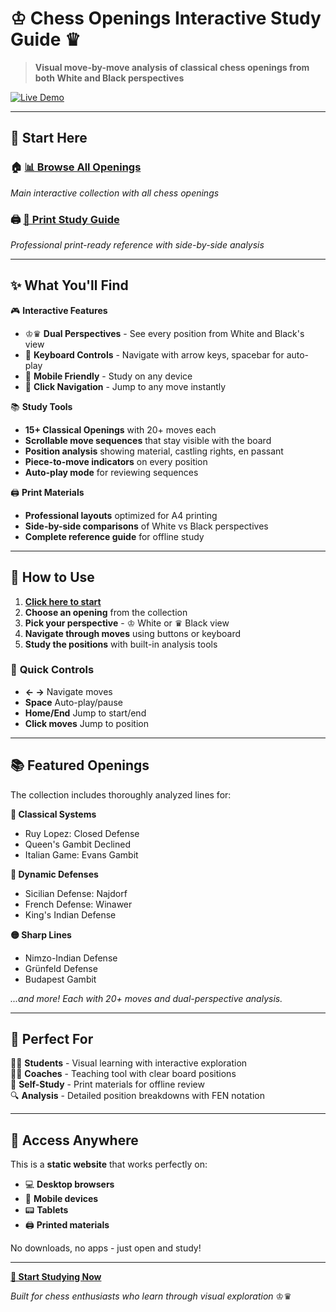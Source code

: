# ♔ Chess Openings Interactive Study Guide ♛

> **Visual move-by-move analysis of classical chess openings from both White and Black perspectives**

[![Live Demo](https://img.shields.io/badge/🚀%20Live%20Demo-Visit%20Site-brightgreen?style=for-the-badge)](https://bobbycarlsen.github.io/satori/)

---

## 🎯 **Start Here**

### 🏠 **[📊 Browse All Openings](https://bobbycarlsen.github.io/satori.github.io/index.html)**
*Main interactive collection with all chess openings*

### 🖨️ **[📄 Print Study Guide](https://bobbycarlsen.github.io/satori.github.io/print_ready_openings.html)**
*Professional print-ready reference with side-by-side analysis*

---

## ✨ **What You'll Find**

🎮 **Interactive Features**
- ♔♛ **Dual Perspectives** - See every position from White and Black's view
- 🎹 **Keyboard Controls** - Navigate with arrow keys, spacebar for auto-play
- 📱 **Mobile Friendly** - Study on any device
- 🎯 **Click Navigation** - Jump to any move instantly

📚 **Study Tools**
- **15+ Classical Openings** with 20+ moves each
- **Scrollable move sequences** that stay visible with the board
- **Position analysis** showing material, castling rights, en passant
- **Piece-to-move indicators** on every position
- **Auto-play mode** for reviewing sequences

🖨️ **Print Materials**
- **Professional layouts** optimized for A4 printing
- **Side-by-side comparisons** of White vs Black perspectives
- **Complete reference guide** for offline study

---

## 🎯 **How to Use**

1. **[Click here to start](https://bobbycarlsen.github.io/satori.github.io/index.html)** 
2. **Choose an opening** from the collection
3. **Pick your perspective** - ♔ White or ♛ Black view
4. **Navigate through moves** using buttons or keyboard
5. **Study the positions** with built-in analysis tools

### 🎹 **Quick Controls**
- **← →** Navigate moves
- **Space** Auto-play/pause  
- **Home/End** Jump to start/end
- **Click moves** Jump to position

---

## 📚 **Featured Openings**

The collection includes thoroughly analyzed lines for:

**🔴 Classical Systems**
- Ruy Lopez: Closed Defense
- Queen's Gambit Declined  
- Italian Game: Evans Gambit

**🔵 Dynamic Defenses**  
- Sicilian Defense: Najdorf
- French Defense: Winawer
- King's Indian Defense

**🟡 Sharp Lines**
- Nimzo-Indian Defense
- Grünfeld Defense  
- Budapest Gambit

*...and more! Each with 20+ moves and dual-perspective analysis.*

---

## 🌟 **Perfect For**

👨‍🎓 **Students** - Visual learning with interactive exploration  
👨‍🏫 **Coaches** - Teaching tool with clear board positions  
📖 **Self-Study** - Print materials for offline review  
🔍 **Analysis** - Detailed position breakdowns with FEN notation

---

## 📱 **Access Anywhere**

This is a **static website** that works perfectly on:
- 💻 **Desktop browsers** 
- 📱 **Mobile devices**
- 📟 **Tablets**
- 🖨️ **Printed materials**

No downloads, no apps - just open and study!

---

**[🚀 Start Studying Now](https://bobbycarlsen.github.io/satori/index.html)**

*Built for chess enthusiasts who learn through visual exploration* ♔♛
